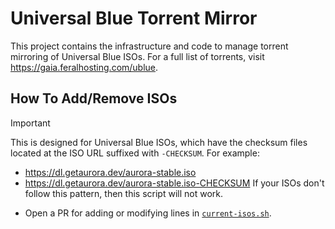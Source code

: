 # Universal Blue Torrent Mirror

This project contains the infrastructure and code to manage torrent mirroring of Universal Blue ISOs. For a full list of torrents, visit https://gaia.feralhosting.com/ublue.

## How To Add/Remove ISOs
> [!IMPORTANT] 
> This is designed for Universal Blue ISOs, which have the checksum files located at the ISO URL suffixed with `-CHECKSUM`. For example:
> - https://dl.getaurora.dev/aurora-stable.iso
> - https://dl.getaurora.dev/aurora-stable.iso-CHECKSUM
> If your ISOs don't follow this pattern, then this script will not work.

- Open a PR for adding or modifying lines in [`current-isos.sh`](https://github.com/ledif/ublue-torrent-mirror/blob/main/current-isos.sh).
